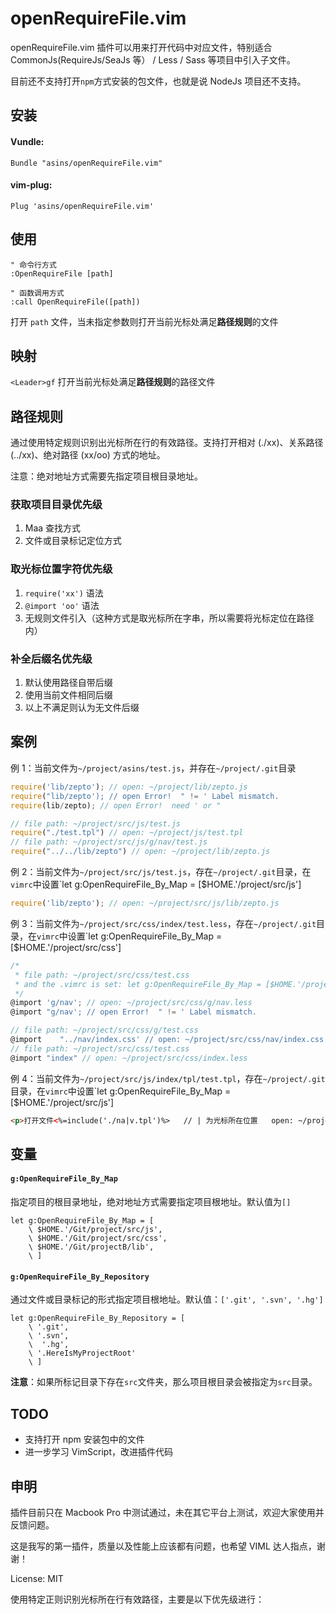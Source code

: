 # openRequireFile.vim

openRequireFile.vim 插件可以用来打开代码中对应文件，特别适合 CommonJs(RequireJs/SeaJs 等） / Less / Sass 等项目中引入子文件。

目前还不支持打开`npm`方式安装的包文件，也就是说 NodeJs 项目还不支持。

## 安装

#### Vundle:

```
Bundle "asins/openRequireFile.vim"
```

#### vim-plug:

```
Plug 'asins/openRequireFile.vim'
```

## 使用

``` vim
" 命令行方式
:OpenRequireFile [path]

" 函数调用方式
:call OpenRequireFile([path])
```

打开 `path` 文件，当未指定参数则打开当前光标处满足**路径规则**的文件

## 映射

`<Leader>gf` 打开当前光标处满足**路径规则**的路径文件

## 路径规则

通过使用特定规则识别出光标所在行的有效路径。支持打开相对 (./xx)、关系路径 (../xx)、绝对路径 (xx/oo) 方式的地址。

注意：绝对地址方式需要先指定项目根目录地址。

### 获取项目目录优先级

 1. Maa 查找方式
 2. 文件或目录标记定位方式

### 取光标位置字符优先级

 1. `require('xx')` 语法
 2. `@import 'oo'` 语法
 3. 无规则文件引入（这种方式是取光标所在字串，所以需要将光标定位在路径内）

### 补全后缀名优先级

 1. 默认使用路径自带后缀
 3. 使用当前文件相同后缀
 4. 以上不满足则认为无文件后缀


## 案例

例 1：当前文件为`~/project/asins/test.js`，并存在`~/project/.git`目录

```js
require('lib/zepto'); // open: ~/project/lib/zepto.js
require("lib/zepto'); // open Error!  " != ' Label mismatch.
require(lib/zepto); // open Error!  need ' or "

// file path: ~/project/src/js/test.js
require("./test.tpl") // open: ~/project/js/test.tpl
// file path: ~/project/src/js/g/nav/test.js
require("../../lib/zepto") // open: ~/project/lib/zepto.js
```

例 2：当前文件为`~/project/src/js/test.js`，存在`~/project/.git`目录，在`vimrc`中设置`let g:OpenRequireFile_By_Map = [$HOME.'/project/src/js']

```js
require('lib/zepto'); // open: ~/project/src/js/lib/zepto.js
```

例 3：当前文件为`~/project/src/css/index/test.less`，存在`~/project/.git`目录，在`vimrc`中设置`let g:OpenRequireFile_By_Map = [$HOME.'/project/src/css']

```js
/*
 * file path: ~/project/src/css/test.css
 * and the .vimrc is set: let g:OpenRequireFile_By_Map = [$HOME.'/project/src/css']
 */
@import 'g/nav'; // open: ~/project/src/css/g/nav.less
@import "g/nav'; // open Error!  " != ' Label mismatch.

// file path: ~/project/src/css/g/test.css
@import    "../nav/index.css' // open: ~/project/src/css/nav/index.css
// file path: ~/project/src/css/test.css
@import "index" // open: ~/project/src/css/index.less
```

例 4：当前文件为`~/project/src/js/index/tpl/test.tpl`，存在`~/project/.git`目录，在`vimrc`中设置`let g:OpenRequireFile_By_Map = [$HOME.'/project/src/js']

```html
<p>打开文件<%=include('./na|v.tpl')%>   // | 为光标所在位置   open: ~/project/src/js/index/tpl/nav.tpl
```

## 变量

#### `g:OpenRequireFile_By_Map`

指定项目的根目录地址，绝对地址方式需要指定项目根地址。默认值为`[]`

```vim
let g:OpenRequireFile_By_Map = [
	\ $HOME.'/Git/project/src/js',
	\ $HOME.'/Git/project/src/css',
	\ $HOME.'/Git/projectB/lib',
	\ ]
```

#### `g:OpenRequireFile_By_Repository`

通过文件或目录标记的形式指定项目根地址。默认值：`['.git', '.svn', '.hg']`

```vim
let g:OpenRequireFile_By_Repository = [
	\ '.git',
	\ '.svn',
	\  '.hg',
	\ '.HereIsMyProjectRoot'
	\ ]
```

**注意**：如果所标记目录下存在`src`文件夹，那么项目根目录会被指定为`src`目录。

## TODO

 - 支持打开 npm 安装包中的文件
 - 进一步学习 VimScript，改进插件代码

## 申明

插件目前只在 Macbook Pro 中测试通过，未在其它平台上测试，欢迎大家使用并反馈问题。

这是我写的第一插件，质量以及性能上应该都有问题，也希望 VIML 达人指点，谢谢！

License: MIT

使用特定正则识别光标所在行有效路径，主要是以下优先级进行：
